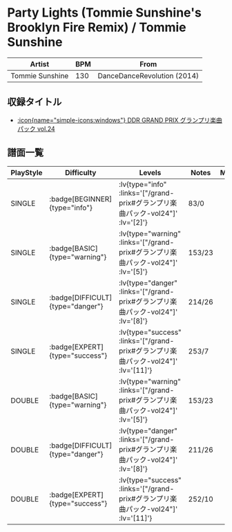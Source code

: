 # Party Lights (Tommie Sunshine's Brooklyn Fire Remix) / Tommie Sunshine

|Artist|BPM|From|
|------|---|----|
|Tommie Sunshine|130|DanceDanceRevolution (2014)|

## 収録タイトル

- [ :icon{name="simple-icons:windows"} DDR GRAND PRIX グランプリ楽曲パック vol.24](/grand-prix#グランプリ楽曲パック-vol24)

## 譜面一覧

|PlayStyle|Difficulty|Levels|Notes|Movie|
|---------|----------|------|-----|-----|
|SINGLE| :badge[BEGINNER]{type="info"} | :lv{type="info" :links='["/grand-prix#グランプリ楽曲パック-vol24"]' :lv='[2]'} |83/0||
|SINGLE| :badge[BASIC]{type="warning"} | :lv{type="warning" :links='["/grand-prix#グランプリ楽曲パック-vol24"]' :lv='[5]'} |153/23||
|SINGLE| :badge[DIFFICULT]{type="danger"} | :lv{type="danger" :links='["/grand-prix#グランプリ楽曲パック-vol24"]' :lv='[8]'} |214/26||
|SINGLE| :badge[EXPERT]{type="success"} | :lv{type="success" :links='["/grand-prix#グランプリ楽曲パック-vol24"]' :lv='[11]'} |253/7||
|DOUBLE| :badge[BASIC]{type="warning"} | :lv{type="warning" :links='["/grand-prix#グランプリ楽曲パック-vol24"]' :lv='[5]'} |153/23||
|DOUBLE| :badge[DIFFICULT]{type="danger"} | :lv{type="danger" :links='["/grand-prix#グランプリ楽曲パック-vol24"]' :lv='[8]'} |211/26||
|DOUBLE| :badge[EXPERT]{type="success"} | :lv{type="success" :links='["/grand-prix#グランプリ楽曲パック-vol24"]' :lv='[11]'} |252/10||
